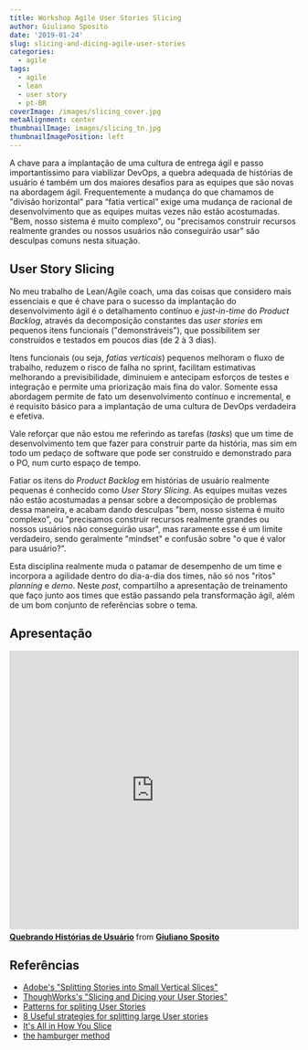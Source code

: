 ```yaml
---
title: Workshop Agile User Stories Slicing
author: Giuliano Sposito
date: '2019-01-24'
slug: slicing-and-dicing-agile-user-stories
categories:
  - agile
tags:
  - agile
  - lean
  - user story
  - pt-BR
coverImage: /images/slicing_cover.jpg
metaAlignment: center
thumbnailImage: images/slicing_tn.jpg
thumbnailImagePosition: left
---
```


A chave para a implantação de uma cultura de entrega ágil e passo importantíssimo para viabilizar DevOps, a quebra adequada de histórias de usuário é também um dos maiores desafios para as equipes que são novas na abordagem ágil. Frequentemente a mudança do que chamamos de "divisão horizontal" para “fatia vertical” exige uma mudança de racional de desenvolvimento que as equipes muitas vezes não estão acostumadas. "Bem, nosso sistema é muito complexo", ou "precisamos construir recursos realmente grandes ou nossos usuários não conseguirão usar" são desculpas comuns nesta situação.

<!--more-->

## User Story Slicing

No meu trabalho de Lean/Agile coach, uma das coisas que considero mais essenciais e que é chave para o sucesso da implantação do desenvolvimento ágil é o detalhamento contínuo e _just-in-time_ do _Product Backlog_, através da decomposição constantes das _user stories_ em pequenos itens funcionais ("demonstráveis"), que possibilitem ser construídos e testados em poucos dias (de 2 à 3 dias). 

Itens funcionais (ou seja, _fatias verticais_) pequenos melhoram o fluxo de trabalho, reduzem o risco de falha no sprint, facilitam estimativas melhorando a previsibilidade, diminuiem e antecipam esforços de testes e integração e permite uma priorização mais fina do valor. Somente essa abordagem permite de fato um desenvolvimento contínuo e incremental, e é requisito básico para a implantação de uma cultura de DevOps verdadeira e efetiva.

Vale reforçar que não estou me referindo as tarefas (_tasks_) que um time de desenvolvimento tem que fazer para construir parte da história, mas sim em todo um pedaço de software que pode ser construído e demonstrado para o PO, num curto espaço de tempo.

Fatiar os itens do _Product Backlog_ em histórias de usuário realmente pequenas é conhecido como _User Story Slicing_. As equipes muitas vezes não estão acostumadas a pensar sobre a decomposição de problemas dessa maneira, e acabam dando desculpas "bem, nosso sistema é muito complexo", ou "precisamos construir recursos realmente grandes ou nossos usuários não conseguirão usar", mas raramente esse é um limite verdadeiro, sendo geralmente "mindset" e confusão sobre "o que é valor para usuário?".

Esta disciplina realmente muda o patamar de desempenho de um time e incorpora a agilidade dentro do dia-a-dia dos times, não só nos "ritos" _planning_ e _demo_. Neste _post_, compartilho a apresentação de treinamento que faço  junto aos times que estão passando pela transformação ágil, além de um bom conjunto de referências sobre o tema.

## Apresentação

<iframe src="https://www.slideshare.net/slideshow/embed_code/key/CtvRJDGOWZ6CYB" width="595" height="485" frameborder="0" marginwidth="0" marginheight="0" scrolling="no" style="border:1px solid #CCC; border-width:1px; margin-bottom:5px; max-width: 100%;" allowfullscreen> </iframe> <div style="margin-bottom:5px"> <strong> <a href="https://www.slideshare.net/GiulianoSposito/slicing-dicing-user-store-quebrando-histrias-de-usurio" title="Quebrando Histórias de Usuário" target="_blank">Quebrando Histórias de Usuário</a> </strong> from <strong><a href="https://www.slideshare.net/GiulianoSposito" target="_blank">Giuliano Sposito</a></strong> </div>

## Referências

- [Adobe's "Splitting Stories into Small Vertical Slices"](http://blogs.adobe.com/agile/2013/09/27/splitting-stories-into-small-vertical-slices/)
- [ThoughWorks's "Slicing and Dicing your User Stories"](https://www.slideshare.net/JennyWong8/slicing-and-dicing-your-user-stories)
- [Patterns for spliting User Stories](https://agileforall.com/patterns-for-splitting-user-stories/)
- [8 Useful strategies for splitting large User stories](https://medium.com/the-liberators/10-powerful-strategies-for-breaking-down-user-stories-in-scrum-with-cheatsheet-2cd9aae7d0eb)
- [It's All in How You Slice](https://www.jpattonassociates.com/wp-content/uploads/2015/01/how_you_slice_it.pdf)
- [the hamburger method](https://gojko.net/2012/01/23/splitting-user-stories-the-hamburger-method/)
